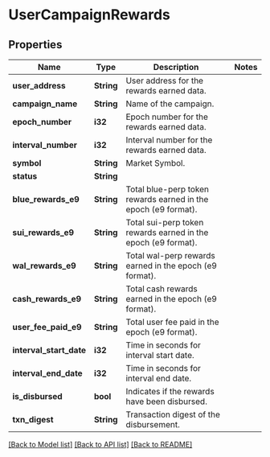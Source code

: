 # UserCampaignRewards

## Properties

Name | Type | Description | Notes
------------ | ------------- | ------------- | -------------
**user_address** | **String** | User address for the rewards earned data. | 
**campaign_name** | **String** | Name of the campaign. | 
**epoch_number** | **i32** | Epoch number for the rewards earned data. | 
**interval_number** | **i32** | Interval number for the rewards earned data. | 
**symbol** | **String** | Market Symbol. | 
**status** | **String** |  | 
**blue_rewards_e9** | **String** | Total blue-perp token rewards earned in the epoch (e9 format). | 
**sui_rewards_e9** | **String** | Total sui-perp token rewards earned in the epoch (e9 format). | 
**wal_rewards_e9** | **String** | Total wal-perp rewards earned in the epoch (e9 format). | 
**cash_rewards_e9** | **String** | Total cash rewards earned in the epoch (e9 format). | 
**user_fee_paid_e9** | **String** | Total user fee paid in the epoch (e9 format). | 
**interval_start_date** | **i32** | Time in seconds for interval start date. | 
**interval_end_date** | **i32** | Time in seconds for interval end date. | 
**is_disbursed** | **bool** | Indicates if the rewards have been disbursed. | 
**txn_digest** | **String** | Transaction digest of the disbursement. | 

[[Back to Model list]](../README.md#documentation-for-models) [[Back to API list]](../README.md#documentation-for-api-endpoints) [[Back to README]](../README.md)


